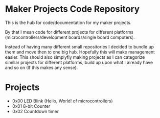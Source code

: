 # Maker Projects Code Repository
This is the hub for code/documentation for my maker projects.

By that I mean code for different projects for different platforms (microcontrollers/development boards/single board computers).

Instead of having many different small repositories I decided to bundle up them
and move then to one big hub. Hopefully this will make management easier.
This should also simplyfiy making projects as I can categorize simillar projects for different platforms, 
build up upon what I already have and so on (If this makes any sense).

# Projects
- 0x00 LED Blink (Hello, World! of microcontrollers)
- 0x01 8-bit Counter
- 0x02 Countdown timer